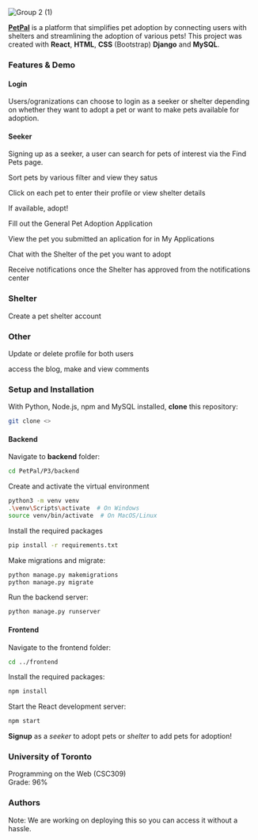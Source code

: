 
![Group 2 (1)](https://github.com/elenascobici/PetPal/assets/95773832/a4b936db-a63a-4c2b-b9ea-568600588626)

**[PetPal](https://pet-pal-vercel.vercel.app/)** is a platform that simplifies pet adoption by connecting users with shelters and streamlining the adoption of various pets! This project was created with **React**, **HTML**, **CSS** (Bootstrap) **Django** and **MySQL**.

### Features & Demo
#### Login
Users/ogranizations can choose to login as a seeker or shelter depending on whether they want to adopt a pet or want to make pets available for adoption.

#### Seeker
Signing up as a seeker, a user can search for pets of interest via the Find Pets page.

Sort pets by various filter and view they satus

Click on each pet to enter their profile or view shelter details

If available, adopt!

Fill out the General Pet Adoption Application

View the pet you submitted an aplication for in My Applications

Chat with the Shelter of the pet you want to adopt

Receive notifications once the Shelter has approved from the notifications center

### Shelter
Create a pet shelter account

### Other
Update or delete profile for both users

access the blog, make and view comments

### Setup and Installation
With Python, Node.js, npm and MySQL installed, **clone** this repository:
``` bash 
git clone <>
```

#### Backend
Navigate to **backend** folder:
```bash
cd PetPal/P3/backend
```

Create and activate the virtual environment
``` bash
python3 -m venv venv
.\venv\Scripts\activate  # On Windows
source venv/bin/activate  # On MacOS/Linux
```

Install the required packages
``` bash
pip install -r requirements.txt
```

Make migrations and migrate:
```bash
python manage.py makemigrations
python manage.py migrate
```

Run the backend server:
```bash
python manage.py runserver
```
#### Frontend

Navigate to the frontend folder:
```bash
cd ../frontend
```

Install the required packages:
```bash
npm install 
```

Start the React development server:
```bash
npm start 
```

**Signup** as a _seeker_ to adopt pets or _shelter_ to add pets for adoption!

### University of Toronto
Programming on the Web (CSC309) <br>
Grade: 96%

### Authors

Note: We are working on deploying this so you can access it without a hassle.






